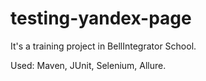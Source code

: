 # testing-yandex-page

<p>It's a training project in BellIntegrator School.</p>

<p>Used: Maven, JUnit, Selenium, Allure.</p>
